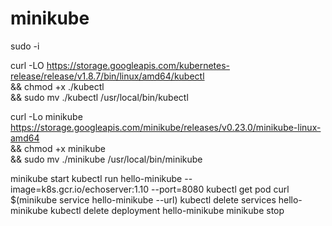 # minikube
sudo -i

curl -LO https://storage.googleapis.com/kubernetes-release/release/v1.8.7/bin/linux/amd64/kubectl \
 && chmod +x ./kubectl \
 && sudo mv ./kubectl /usr/local/bin/kubectl


curl -Lo minikube https://storage.googleapis.com/minikube/releases/v0.23.0/minikube-linux-amd64 \
  && chmod +x minikube \
  && sudo mv ./minikube /usr/local/bin/minikube


minikube start
kubectl run hello-minikube --image=k8s.gcr.io/echoserver:1.10 --port=8080
kubectl get pod
curl $(minikube service hello-minikube --url)
kubectl delete services hello-minikube
kubectl delete deployment hello-minikube
minikube stop
